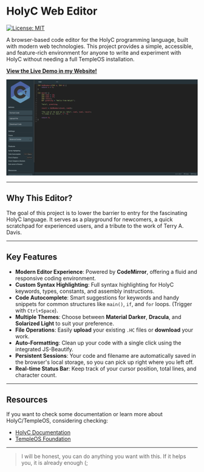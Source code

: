 # HolyC Web Editor

[![License: MIT](https://img.shields.io/badge/License-MIT-yellow.svg)](https://opensource.org/licenses/MIT)

A browser-based code editor for the HolyC programming language, built with modern web technologies. This project provides a simple, accessible, and feature-rich environment for anyone to write and experiment with HolyC without needing a full TempleOS installation.

**[View the Live Demo in my Website!](https://zuhaitz.dev/editor/)**

![Screenshot of the HolyC Editor](./screenshot.png)

---

## Why This Editor?

The goal of this project is to lower the barrier to entry for the fascinating HolyC language. It serves as a playground for newcomers, a quick scratchpad for experienced users, and a tribute to the work of Terry A. Davis.

---

## Key Features

-  **Modern Editor Experience**: Powered by **CodeMirror**, offering a fluid and responsive coding environment.
-  **Custom Syntax Highlighting**: Full syntax highlighting for HolyC keywords, types, constants, and assembly instructions.
-  **Code Autocomplete**: Smart suggestions for keywords and handy snippets for common structures like `main()`, `if`, and `for` loops. (Trigger with `Ctrl+Space`).
-  **Multiple Themes**: Choose between **Material Darker**, **Dracula**, and **Solarized Light** to suit your preference.
-  **File Operations**: Easily **upload** your existing `.HC` files or **download** your work.
-  **Auto-Formatting**: Clean up your code with a single click using the integrated JS-Beautify.
-  **Persistent Sessions**: Your code and filename are automatically saved in the browser's local storage, so you can pick up right where you left off.
-  **Real-time Status Bar**: Keep track of your cursor position, total lines, and character count.

---

## Resources

If you want to check some documentation or learn more about HolyC/TempleOS, considering checking:

- [HolyC Documentation](https://holyc-lang.com/)
- [TempleOS Foundation](https://templeos.net/)

---

> I will be honest, you can do anything you want with this. If it helps you, it is already enough (;
